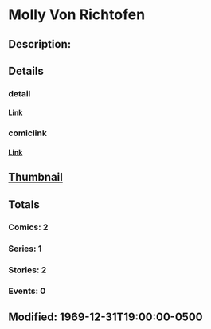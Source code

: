 # Molly Von Richtofen
## Description: 
## Details
### detail
#### [Link](http://marvel.com/characters/2748/molly_von_richtofen?utm_campaign=apiRef&utm_source=225578a89fc76f3d20fbffda5d17a88d)
### comiclink
#### [Link](http://marvel.com/comics/characters/1009541/molly_von_richtofen?utm_campaign=apiRef&utm_source=225578a89fc76f3d20fbffda5d17a88d)
## [Thumbnail](http://i.annihil.us/u/prod/marvel/i/mg/b/40/image_not_available.jpg)
## Totals
### Comics: 2
### Series: 1
### Stories: 2
### Events: 0
## Modified: 1969-12-31T19:00:00-0500